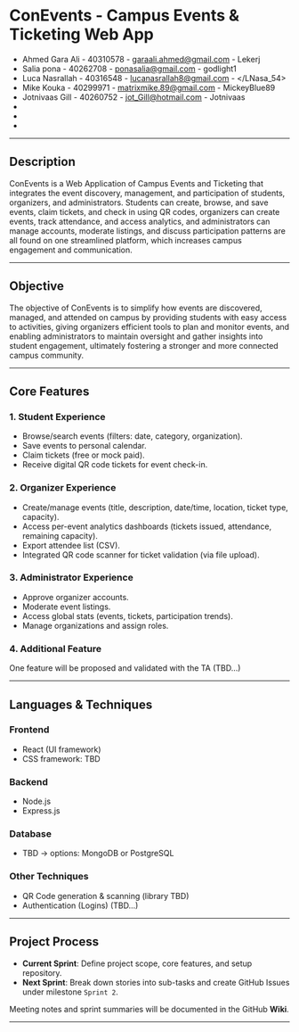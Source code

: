 # ConEvents - Campus Events & Ticketing Web App

- Ahmed Gara Ali - 40310578 - garaali.ahmed@gmail.com - Lekerj
- Salia pona - 40262708 - ponasalia@gmail.com - godlight1
- Luca Nasrallah - 40316548 - lucanasrallah8@gmail.com - </LNasa_54>
- Mike Kouka - 40299971 - matrixmike.89@gmail.com - MickeyBlue89
- Jotnivaas Gill - 40260752 - jot_Gill@hotmail.com - Jotnivaas
-
-
-

---

## Description

ConEvents is a Web Application of Campus Events and Ticketing that integrates the event discovery, management, and participation of students, organizers, and administrators. Students can create, browse, and save events, claim tickets, and check in using QR codes, organizers can create events, track attendance, and access analytics, and administrators can manage accounts, moderate listings, and discuss participation patterns are all found on one streamlined platform, which increases campus engagement and communication.

---

## Objective
The objective of ConEvents is to simplify how events are discovered, managed, and attended on campus by providing students with easy access to activities, giving organizers efficient tools to plan and monitor events, and enabling administrators to maintain oversight and gather insights into student engagement, ultimately fostering a stronger and more connected campus community.

---

## Core Features

### 1. Student Experience
- Browse/search events (filters: date, category, organization).  
- Save events to personal calendar.  
- Claim tickets (free or mock paid).  
- Receive digital QR code tickets for event check-in.  

### 2. Organizer Experience
- Create/manage events (title, description, date/time, location, ticket type, capacity).  
- Access per-event analytics dashboards (tickets issued, attendance, remaining capacity).  
- Export attendee list (CSV).  
- Integrated QR code scanner for ticket validation (via file upload).  

### 3. Administrator Experience
- Approve organizer accounts.  
- Moderate event listings.  
- Access global stats (events, tickets, participation trends).  
- Manage organizations and assign roles.  

### 4. Additional Feature
One feature will be proposed and validated with the TA (TBD...)

---

## Languages & Techniques  

### Frontend
- React (UI framework)  
- CSS framework: TBD
### Backend
- Node.js  
- Express.js  

### Database
- TBD -> options: MongoDB or PostgreSQL  

### Other Techniques
- QR Code generation & scanning (library TBD)  
- Authentication (Logins) (TBD...)  

---

## Project Process
- **Current Sprint**: Define project scope, core features, and setup repository.  
- **Next Sprint**: Break down stories into sub-tasks and create GitHub Issues under milestone `Sprint 2`.  

Meeting notes and sprint summaries will be documented in the GitHub **Wiki**.  

---
